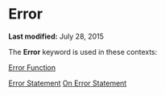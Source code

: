 
# Error <keyword>

 **Last modified:** July 28, 2015

The  **Error** keyword is used in these contexts:

 [Error Function](f0e51ff6-34f4-43be-ffcb-d935fa0513c7.md)

 [Error Statement](b657920d-b28c-0c6b-8020-9d37e9f10f6c.md)
 [On Error Statement](5f723da4-34bd-0a29-11b6-f6986d701570.md)
